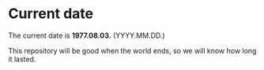 # Current date

The current date is **1977.08.03.** (YYYY.MM.DD.)

This repository will be good when the world ends, so we will know how long it lasted.